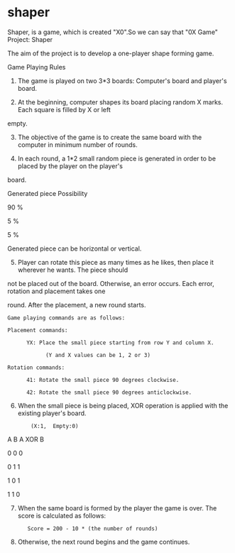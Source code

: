 # shaper
Shaper, is a game, which is created "X0".So we can say that "0X Game"
Project:  Shaper

The aim of the project is to develop a one-player shape forming game. 

Game Playing Rules

1. The game is played on two 3*3 boards: Computer's board and player's board.

2. At the beginning, computer shapes its board placing random X marks. Each square is filled by X or left 

empty.

3. The objective of the game is to create the same board with the computer in minimum number of rounds.

4. In each round, a 1*2 small random piece is generated in order to be placed by the player on the player's 

board.

Generated piece Possibility 

90 % 

5 %

5 % 

Generated piece can be horizontal or vertical.    

5. Player can rotate this piece as many times as he likes, then place it wherever he wants. The piece should 

not be placed out of the board. Otherwise, an error occurs. Each error, rotation and placement takes one 

round. After the placement, a new round starts.

    

    Game playing commands are as follows:

    Placement commands:

          YX: Place the small piece starting from row Y and column X. 

                (Y and X values can be 1, 2 or 3) 

    Rotation commands:

          41: Rotate the small piece 90 degrees clockwise. 

          42: Rotate the small piece 90 degrees anticlockwise. 

6. When the small piece is being placed, XOR operation is applied with the existing player's board. 

           (X:1,  Empty:0)

A B A  XOR  B 

0 0 0 

0 1 1 

1 0 1 

1 1 0 

7. When the same board is formed by the player the game is over. The score is calculated as follows:

          Score = 200 - 10 * (the number of rounds)

8. Otherwise, the next round begins and the game continues.
